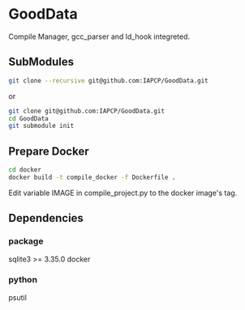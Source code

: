 # GoodData
Compile Manager, gcc_parser and ld_hook integreted.

## SubModules
```bash
git clone --recursive git@github.com:IAPCP/GoodData.git
```
or
```bash
git clone git@github.com:IAPCP/GoodData.git
cd GoodData
git submodule init
```


## Prepare Docker
```bash
cd docker
docker build -t compile_docker -f Dockerfile .
```
Edit variable IMAGE in compile_project.py to the docker image's tag.

## Dependencies
### package
sqlite3 >= 3.35.0
docker

### python
psutil